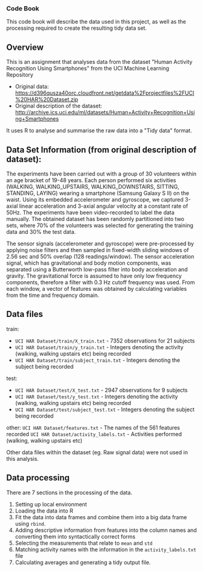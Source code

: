 ### Code Book

This code book will describe the data used in this project, as well as the processing required to create the resulting tidy data set.

## Overview

This is an assignment that analyses data from the dataset "Human Activity Recognition Using Smartphones" from the UCI Machine Learning Repository

- Original data: https://d396qusza40orc.cloudfront.net/getdata%2Fprojectfiles%2FUCI%20HAR%20Dataset.zip
- Original description of the dataset: http://archive.ics.uci.edu/ml/datasets/Human+Activity+Recognition+Using+Smartphones

It uses R to analyse and summarise the raw data into a "Tidy data" format.

## Data Set Information (from original description of dataset):

The experiments have been carried out with a group of 30 volunteers within an age bracket of 19-48 years. Each person performed six activities (WALKING, WALKING_UPSTAIRS, WALKING_DOWNSTAIRS, SITTING, STANDING, LAYING) wearing a smartphone (Samsung Galaxy S II) on the waist. Using its embedded accelerometer and gyroscope, we captured 3-axial linear acceleration and 3-axial angular velocity at a constant rate of 50Hz. The experiments have been video-recorded to label the data manually. The obtained dataset has been randomly partitioned into two sets, where 70% of the volunteers was selected for generating the training data and 30% the test data. 

The sensor signals (accelerometer and gyroscope) were pre-processed by applying noise filters and then sampled in fixed-width sliding windows of 2.56 sec and 50% overlap (128 readings/window). The sensor acceleration signal, which has gravitational and body motion components, was separated using a Butterworth low-pass filter into body acceleration and gravity. The gravitational force is assumed to have only low frequency components, therefore a filter with 0.3 Hz cutoff frequency was used. From each window, a vector of features was obtained by calculating variables from the time and frequency domain.

## Data files

train: 
- `UCI HAR Dataset/train/X_train.txt` - 7352 observations for 21 subjects
- `UCI HAR Dataset/train/y_train.txt` - Integers denoting the activity (walking, walking upstairs etc) being recorded
- `UCI HAR Dataset/train/subject_train.txt` - Integers denoting the subject being recorded

test: 
- `UCI HAR Dataset/test/X_test.txt` - 2947 observations for 9 subjects
- `UCI HAR Dataset/test/y_test.txt` - Integers denoting the activity (walking, walking upstairs etc) being recorded
- `UCI HAR Dataset/test/subject_test.txt` - Integers denoting the subject being recorded

other:
`UCI HAR Dataset/features.txt` - The names of the 561 features recorded
`UCI HAR Dataset/activity_labels.txt` - Activities performed (walking, walking upstairs etc)

Other data files within the dataset (eg. Raw signal data) were not used in this analysis. 

## Data processing

There are 7 sections in the processing of the data.

1. Setting up local environment
2. Loading the data into R
3. Fit the data into data frames and combine them into a big data frame using `rbind`.
4. Adding descriptive information from features into the column names and converting them into syntactically correct forms
5. Selecting the measurements that relate to `mean` and `std`
6. Matching activity names with the information in the `activity_labels.txt` file
7. Calculating averages and generating a tidy output file. 

